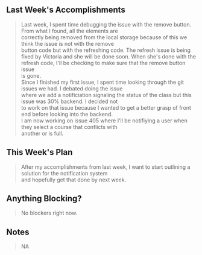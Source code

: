 ## Last Week's Accomplishments

> Last week, I spent time debugging the issue with the remove button. From what I found, all the elements are \
> correctly being removed from the local storage because of this we think the issue is not with the remove \
> button code but with the refreshing code. The refresh issue is being fixed by Victoria and she will be 
> done soon. When she's done with the refresh code, I'll be checking to make sure that the remove button issue \
> is gone.\
> Since I finished my first issue, I spent time looking through the git issues we had. I debated doing the issue \
> where we add a notificiation signaling the status of the class but this issue was 30% backend. I decided not \
> to work on that issue because I wanted to get a better grasp of front end before looking into the backend.\
> I am now working on issue 405 where I'll be notifiying a user when they select a course that conflicts with \
> another or is full.

## This Week's Plan

> After my accomplishments from last week, I want to start outlining a solution for the notification system \
> and hopefully get that done by next week. 


## Anything Blocking?

> No blockers right now.

## Notes

> NA
